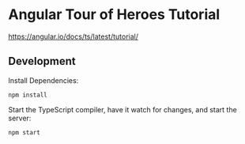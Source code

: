 # Angular Tour of Heroes Tutorial
https://angular.io/docs/ts/latest/tutorial/

## Development
Install Dependencies:

`npm install`

Start the TypeScript compiler, have it watch for changes, and start the server:

`npm start`
